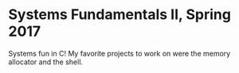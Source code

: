 Systems Fundamentals II, Spring 2017
==================

Systems fun in C! My favorite projects to work on were the memory allocator and the shell.
